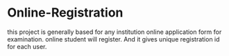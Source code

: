 # Online-Registration
this project is generally based for any institution online application form for examination. online student will register. And it gives unique registration id for each user.
